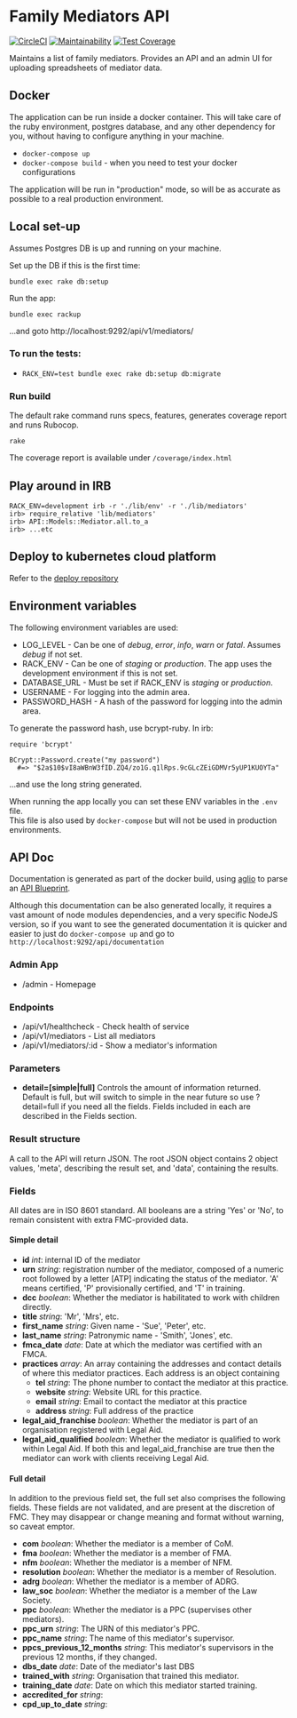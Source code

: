 # Family Mediators API
[![CircleCI](https://circleci.com/gh/ministryofjustice/family-mediators-api/tree/master.svg?style=svg)](https://circleci.com/gh/ministryofjustice/family-mediators-api/tree/master)
[![Maintainability](https://api.codeclimate.com/v1/badges/abc80e4ca233b458effe/maintainability)](https://codeclimate.com/github/ministryofjustice/family-mediators-api/maintainability)
[![Test Coverage](https://api.codeclimate.com/v1/badges/abc80e4ca233b458effe/test_coverage)](https://codeclimate.com/github/ministryofjustice/family-mediators-api/test_coverage)

Maintains a list of family mediators. Provides an API and an admin UI for uploading spreadsheets of mediator data.

## Docker

The application can be run inside a docker container. This will take care of the ruby environment, postgres database,
and any other dependency for you, without having to configure anything in your machine.

* `docker-compose up`
* `docker-compose build` - when you need to test your docker configurations

The application will be run in "production" mode, so will be as accurate as possible to a real production environment.  

## Local set-up

Assumes Postgres DB is up and running on your machine.

Set up the DB if this is the first time:

    bundle exec rake db:setup

Run the app:

    bundle exec rackup

...and goto http://localhost:9292/api/v1/mediators/

### To run the tests:

* `RACK_ENV=test bundle exec rake db:setup db:migrate`

### Run build

The default rake command runs specs, features, generates coverage report and runs Rubocop.

    rake

The coverage report is available under `/coverage/index.html`


## Play around in IRB

    RACK_ENV=development irb -r './lib/env' -r './lib/mediators'
    irb> require_relative 'lib/mediators'
    irb> API::Models::Mediator.all.to_a
    irb> ...etc


## Deploy to kubernetes cloud platform

Refer to the [deploy repository](https://github.com/ministryofjustice/family-mediators-api-deploy)

## Environment variables

The following environment variables are used:

* LOG_LEVEL - Can be one of _debug_, _error_, _info_, _warn_ or _fatal_. Assumes _debug_ if not set.
* RACK_ENV - Can be one of _staging_ or _production_. The app uses the development environment if this is not set.
* DATABASE_URL - Must be set if RACK_ENV is _staging_ or _production_.
* USERNAME - For logging into the admin area.
* PASSWORD_HASH - A hash of the password for logging into the admin area.

To generate the password hash, use bcrypt-ruby. In irb:

    require 'bcrypt'

    BCrypt::Password.create("my password")
      #=> "$2a$10$vI8aWBnW3fID.ZQ4/zo1G.q1lRps.9cGLcZEiGDMVr5yUP1KUOYTa"

...and use the long string generated.

When running the app locally you can set these ENV variables in the `.env` file.  
This file is also used by `docker-compose` but will not be used in production environments.

## API Doc

Documentation is generated as part of the docker build, using [aglio](https://github.com/danielgtaylor/aglio) to parse
an [API Blueprint](api.apib).

Although this documentation can be also generated locally, it requires a vast amount of node modules dependencies,
and a very specific NodeJS version, so if you want to see the generated documentation it is quicker and easier to just
do `docker-compose up` and go to `http://localhost:9292/api/documentation`

### Admin App

* /admin - Homepage

### Endpoints

* /api/v1/healthcheck - Check health of service
* /api/v1/mediators - List all mediators
* /api/v1/mediators/:id - Show a mediator's information

### Parameters

* **detail=[simple|full]**
Controls the amount of information returned. Default is full, but will switch to simple in the near future so use ?detail=full if you need all the fields. Fields included in each are described in the Fields section.

### Result structure
A call to the API will return JSON. The root JSON object contains 2 object values, 'meta', describing the result set, and 'data', containing the results.


### Fields
All dates are in ISO 8601 standard. All booleans are a string 'Yes' or 'No', to remain consistent with extra FMC-provided data.


#### Simple detail
* **id** *int*: internal ID of the mediator
* **urn** *string*: registration number of the mediator, composed of a numeric root followed by a letter [ATP] indicating the status of the mediator. 'A' means certified, 'P' provisionally certified, and 'T' in training.
* **dcc** *boolean*: Whether the mediator is habilitated to work with children directly.
* **title** *string*: 'Mr', 'Mrs', etc.
* **first_name** *string*: Given name - 'Sue', 'Peter', etc.
* **last_name** *string*: Patronymic name - 'Smith', 'Jones', etc.
* **fmca_date** *date*: Date at which the mediator was certified with an FMCA.
* **practices** *array*: An array containing the addresses and contact details of where this mediator practices. Each address is an object containing
  *  **tel** *string*: The phone number to contact the mediator at this practice.
  * **website** *string*: Website URL for this practice.
  * **email** *string*: Email to contact the mediator at this practice
  * **address** *string*: Full address of the practice
* **legal_aid_franchise** *boolean*: Whether the mediator is part of an organisation registered with Legal Aid.
* **legal_aid_qualified** *boolean*: Whether the mediator is qualified to work within Legal Aid. If both this and legal_aid_franchise are true then the mediator can work with clients receiving Legal Aid.

#### Full detail
In addition to the previous field set, the full set also comprises the following fields. These fields are not validated, and are present at the discretion of FMC. They may disappear or change meaning and format without warning, so caveat emptor.
* **com** *boolean*: Whether the mediator is a member of CoM.
* **fma** *boolean*: Whether the mediator is a member of FMA.
* **nfm** *boolean*: Whether the mediator is a member of NFM.
* **resolution** *boolean*: Whether the mediator is a member of Resolution.
* **adrg** *boolean*: Whether the mediator is a member of ADRG.
* **law_soc** *boolean*: Whether the mediator is a member of the Law Society.
* **ppc** *boolean*: Whether the mediator is a PPC (supervises other mediators).
* **ppc_urn** *string*: The URN of this mediator's PPC.
* **ppc_name** *string*: The name of this mediator's supervisor.
* **ppcs_previous_12_months** *string*: This mediator's supervisors in the previous 12 months, if they changed.
* **dbs_date** *date*: Date of the mediator's last DBS
* **trained_with** *string*: Organisation that trained this mediator.
* **training_date** *date*: Date on which this mediator started training.
* **accredited_for** *string*:
* **cpd_up_to_date** *string*:
